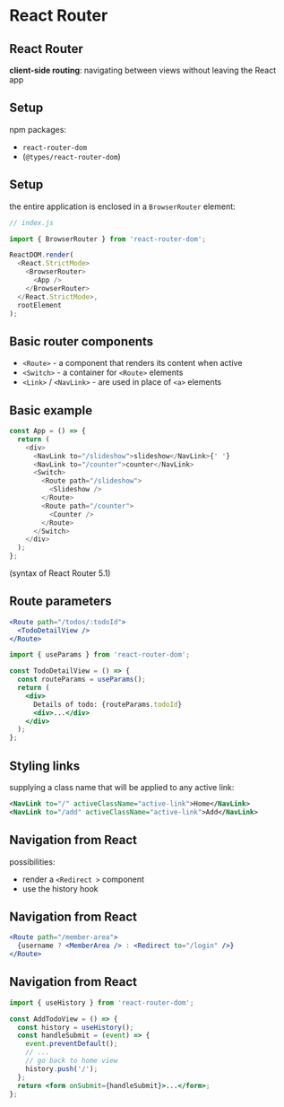 # React Router

## React Router

**client-side routing**: navigating between views without leaving the React app

## Setup

npm packages:

- `react-router-dom`
- (`@types/react-router-dom`)

## Setup

the entire application is enclosed in a `BrowserRouter` element:

```js
// index.js

import { BrowserRouter } from 'react-router-dom';

ReactDOM.render(
  <React.StrictMode>
    <BrowserRouter>
      <App />
    </BrowserRouter>
  </React.StrictMode>,
  rootElement
);
```

## Basic router components

- `<Route>` - a component that renders its content when active
- `<Switch>` - a container for `<Route>` elements
- `<Link>` / `<NavLink>` - are used in place of `<a>` elements

## Basic example

```js
const App = () => {
  return (
    <div>
      <NavLink to="/slideshow">slideshow</NavLink>{' '}
      <NavLink to="/counter">counter</NavLink>
      <Switch>
        <Route path="/slideshow">
          <Slideshow />
        </Route>
        <Route path="/counter">
          <Counter />
        </Route>
      </Switch>
    </div>
  );
};
```

(syntax of React Router 5.1)

## Route parameters

```jsx
<Route path="/todos/:todoId">
  <TodoDetailView />
</Route>
```

```jsx
import { useParams } from 'react-router-dom';

const TodoDetailView = () => {
  const routeParams = useParams();
  return (
    <div>
      Details of todo: {routeParams.todoId}
      <div>...</div>
    </div>
  );
};
```

## Styling links

supplying a class name that will be applied to any active link:

```xml
<NavLink to="/" activeClassName="active-link">Home</NavLink>
<NavLink to="/add" activeClassName="active-link">Add</NavLink>
```

## Navigation from React

possibilities:

- render a `<Redirect >` component
- use the history hook

## Navigation from React

```jsx
<Route path="/member-area">
  {username ? <MemberArea /> : <Redirect to="/login" />}
</Route>
```

## Navigation from React

```jsx
import { useHistory } from 'react-router-dom';

const AddTodoView = () => {
  const history = useHistory();
  const handleSubmit = (event) => {
    event.preventDefault();
    // ...
    // go back to home view
    history.push('/');
  };
  return <form onSubmit={handleSubmit}>...</form>;
};
```
